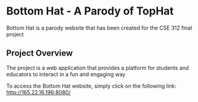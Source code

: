 # Bottom Hat - A Parody of TopHat

Bottom Hat is a parody website that has been created for the CSE 312 final project

## Project Overview

The project is a web application that provides a platform for students and educators to interact in a fun and engaging way

To access the Bottom Hat website, simply click on the following link: http://165.22.16.196:8080/
